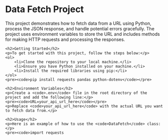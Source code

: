 <!DOCTYPE html>
<html lang="en">
<head>
    <meta charset="UTF-8">
    <meta name="viewport" content="width=device-width, initial-scale=1.0">
    <title>Data Fetch Project</title>
</head>
<body>
    <h1>Data Fetch Project</h1>
    <p>This project demonstrates how to fetch data from a URL using Python, process the JSON response, and handle potential errors gracefully. The project uses environment variables to store the URL and includes methods for making HTTP requests and processing the responses.</p>

    <h2>Getting Started</h2>
    <p>To get started with this project, follow the steps below:</p>
    <ol>
        <li>Clone the repository to your local machine.</li>
        <li>Ensure you have Python installed on your machine.</li>
        <li>Install the required libraries using pip:</li>
    </ol>
    <pre><code>pip install requests pandas python-dotenv</code></pre>

    <h2>Environment Variables</h2>
    <p>Create a <code>.env</code> file in the root directory of the project and add the following line:</p>
    <pre><code>URL=your_api_url_here</code></pre>
    <p>Replace <code>your_api_url_here</code> with the actual URL you want to fetch data from.</p>

    <h2>Usage</h2>
    <p>Here is an example of how to use the <code>DataFetch</code> class:</p>
    <pre><code>import requests
